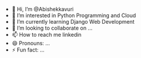 - 👋 Hi, I’m @Abishekkavuri
- 👀 I’m interested in Python Programming and Cloud
- 🌱 I’m currently learning Django Web Development
- 💞️ I’m looking to collaborate on ...
- 📫 How to reach me linkedin
- 😄 Pronouns: ...
- ⚡ Fun fact: ...

<!---
Abishekkavuri/Abishekkavuri is a ✨ special ✨ repository because its `README.md` (this file) appears on your GitHub profile.
You can click the Preview link to take a look at your changes.
--->
